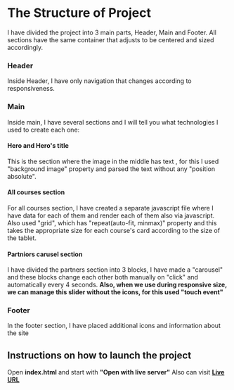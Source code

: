 # The Structure of Project

I have divided the project into 3 main parts, Header, Main and Footer.
All sections have the same container that adjusts to be centered and sized accordingly.

### Header

Inside Header, I have only navigation that changes according to responsiveness.

### Main

Inside main, I have several sections and I will tell you what technologies I used to create each one:

#### Hero and Hero's title

This is the section where the image in the middle has text , for this I used "background image" property and parsed the text without any "position absolute".

#### All courses section

For all courses section, I have created a separate javascript file where I have data for each of them and render each of them also via javascript. Also used "grid", which has "repeat(auto-fit, minmax)" property and this takes the appropriate size for each course's card according to the size of the tablet.

#### Partniors carusel section

I have divided the partners section into 3 blocks, I have made a "carousel" and these blocks change each other both manually on "click" and automatically every 4 seconds. **Also, when we use during responsive size, we can manage this slider without the icons, for this used "touch event"**

### Footer

In the footer section, I have placed additional icons and information about the site

## Instructions on how to launch the project

Open **index.html** and start with **"Open with live server"** Also can visit
**[Live URL ](https://mishkamag.github.io/TBC-x-USAID/)**
